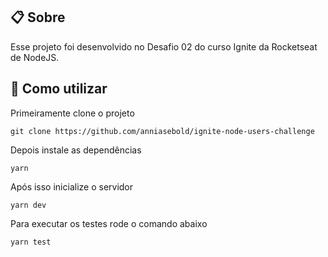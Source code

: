  ## 📋 Sobre
  Esse projeto foi desenvolvido no Desafio 02 do curso Ignite da Rocketseat de NodeJS.

## 💾 Como utilizar 

Primeiramente clone o projeto
      
    git clone https://github.com/anniasebold/ignite-node-users-challenge

Depois instale as dependências

    yarn

Após isso inicialize o servidor
    
    yarn dev

Para executar os testes rode o comando abaixo

    yarn test